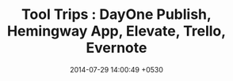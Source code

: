 ---
layout: post
title: "Tool Trips : DayOne Publish, Hemingway App, Elevate, Trello, Evernote"
date: 2014-07-29 14:00:49 +0530
comments: true
categories: tooltrips dayone hemingway elevate trello evernote
---